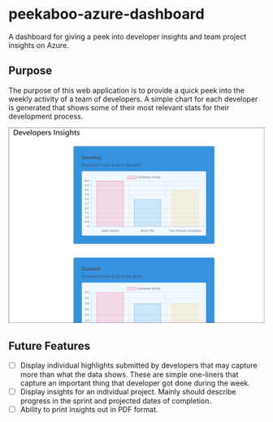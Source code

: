 # peekaboo-azure-dashboard
A dashboard for giving a peek into developer insights and team project insights on Azure.

## Purpose
The purpose of this web application is to provide a quick peek into the weekly activity of a team of developers. A simple chart for each developer is generated that shows some of their most relevant stats for their development process.

![Sample Image](_assets/SampleDashboard.png)

## Future Features
- [ ] Display individual highlights submitted by developers that may capture more than what the data shows. These are simple one-liners that capture an important thing that developer got done during the week.
- [ ] Display insights for an individual project. Mainly should describe progress in the sprint and projected dates of completion.
- [ ] Ability to print insights out in PDF format.
